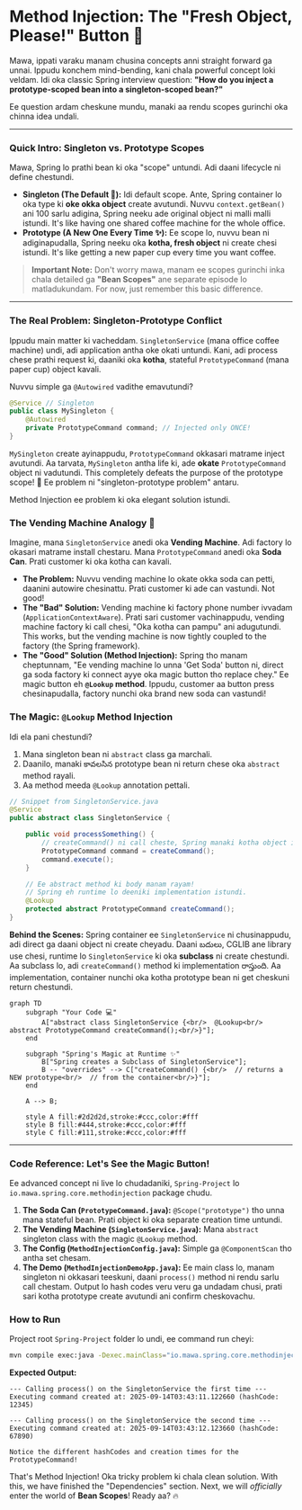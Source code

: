 # Method Injection: The "Fresh Object, Please!" Button 🔄

Mawa, ippati varaku manam chusina concepts anni straight forward ga unnai. Ippudu konchem mind-bending, kani chala powerful concept loki veldam. Idi oka classic Spring interview question: **"How do you inject a prototype-scoped bean into a singleton-scoped bean?"**

Ee question ardam cheskune mundu, manaki aa rendu scopes gurinchi oka chinna idea undali.

---
### Quick Intro: Singleton vs. Prototype Scopes

Mawa, Spring lo prathi bean ki oka "scope" untundi. Adi daani lifecycle ni define chestundi.

*   **Singleton (The Default 👑):** Idi default scope. Ante, Spring container lo oka type ki **oke okka object** create avutundi. Nuvvu `context.getBean()` ani 100 sarlu adigina, Spring neeku ade original object ni malli malli istundi. It's like having one shared coffee machine for the whole office.
*   **Prototype (A New One Every Time ✨):** Ee scope lo, nuvvu bean ni adiginapudalla, Spring neeku oka **kotha, fresh object** ni create chesi istundi. It's like getting a new paper cup every time you want coffee.

> **Important Note:** Don't worry mawa, manam ee scopes gurinchi inka chala detailed ga **"Bean Scopes"** ane separate episode lo matladukundam. For now, just remember this basic difference.

---

### The Real Problem: Singleton-Prototype Conflict
Ippudu main matter ki vacheddam. `SingletonService` (mana office coffee machine) undi, adi application antha oke okati untundi. Kani, adi process chese prathi request ki, daaniki oka **kotha**, stateful `PrototypeCommand` (mana paper cup) object kavali.

Nuvvu simple ga `@Autowired` vadithe emavutundi?
```java
@Service // Singleton
public class MySingleton {
    @Autowired
    private PrototypeCommand command; // Injected only ONCE!
}
```
`MySingleton` create ayinappudu, `PrototypeCommand` okkasari matrame inject avutundi. Aa tarvata, `MySingleton` antha life ki, ade **okate** `PrototypeCommand` object ni vadutundi. This completely defeats the purpose of the prototype scope! 🤯 Ee problem ni "singleton-prototype problem" antaru.

Method Injection ee problem ki oka elegant solution istundi.

### The Vending Machine Analogy 🥤

Imagine, mana `SingletonService` anedi oka **Vending Machine**. Adi factory lo okasari matrame install chestaru.
Mana `PrototypeCommand` anedi oka **Soda Can**. Prati customer ki oka kotha can kavali.

-   **The Problem:** Nuvvu vending machine lo okate okka soda can petti, daanini autowire chesinattu. Prati customer ki ade can vastundi. Not good!
-   **The "Bad" Solution:** Vending machine ki factory phone number ivvadam (`ApplicationContextAware`). Prati sari customer vachinappudu, vending machine factory ki call chesi, "Oka kotha can pampu" ani adugutundi. This works, but the vending machine is now tightly coupled to the factory (the Spring framework).
-   **The "Good" Solution (Method Injection):** Spring tho manam cheptunnam, "Ee vending machine lo unna 'Get Soda' button ni, direct ga soda factory ki connect ayye oka magic button tho replace chey." Ee magic button eh **`@Lookup` method**. Ippudu, customer aa button press chesinapudalla, factory nunchi oka brand new soda can vastundi!

### The Magic: `@Lookup` Method Injection

Idi ela pani chestundi?
1.  Mana singleton bean ni `abstract` class ga marchali.
2.  Daanilo, manaki కావలసిన prototype bean ni return chese oka `abstract` method rayali.
3.  Aa method meeda `@Lookup` annotation pettali.

```java
// Snippet from SingletonService.java
@Service
public abstract class SingletonService {

    public void processSomething() {
        // createCommand() ni call cheste, Spring manaki kotha object istundi
        PrototypeCommand command = createCommand();
        command.execute();
    }

    // Ee abstract method ki body manam rayam!
    // Spring eh runtime lo deeniki implementation istundi.
    @Lookup
    protected abstract PrototypeCommand createCommand();
}
```

**Behind the Scenes:**
Spring container ee `SingletonService` ni chusinappudu, adi direct ga daani object ni create cheyadu. Daani బదులు, CGLIB ane library use chesi, runtime lo `SingletonService` ki oka **subclass** ni create chestundi. Aa subclass lo, adi `createCommand()` method ki implementation రాస్తుంది. Aa implementation, container nunchi oka kotha prototype bean ni get cheskuni return chestundi.

```mermaid
graph TD
    subgraph "Your Code 💻"
        A["abstract class SingletonService {<br/>  @Lookup<br/>  abstract PrototypeCommand createCommand();<br/>}"];
    end

    subgraph "Spring's Magic at Runtime ✨"
        B["Spring creates a Subclass of SingletonService"];
        B -- "overrides" --> C["createCommand() {<br/>  // returns a NEW prototype<br/>  // from the container<br/>}"];
    end

    A --> B;

    style A fill:#2d2d2d,stroke:#ccc,color:#fff
    style B fill:#444,stroke:#ccc,color:#fff
    style C fill:#111,stroke:#ccc,color:#fff
```

---

### Code Reference: Let's See the Magic Button!
Ee advanced concept ni live lo chudadaniki, `Spring-Project` lo `io.mawa.spring.core.methodinjection` package chudu.

1.  **The Soda Can (`PrototypeCommand.java`):** `@Scope("prototype")` tho unna mana stateful bean. Prati object ki oka separate creation time untundi.
2.  **The Vending Machine (`SingletonService.java`):** Mana `abstract` singleton class with the magic `@Lookup` method.
3.  **The Config (`MethodInjectionConfig.java`):** Simple ga `@ComponentScan` tho antha set chesam.
4.  **The Demo (`MethodInjectionDemoApp.java`):** Ee main class lo, manam singleton ni okkasari teeskuni, daani `process()` method ni rendu sarlu call chestam. Output lo hash codes veru veru ga undadam chusi, prati sari kotha prototype create avutundi ani confirm cheskovachu.

### How to Run
Project root `Spring-Project` folder lo undi, ee command run cheyi:
```bash
mvn compile exec:java -Dexec.mainClass="io.mawa.spring.core.methodinjection.MethodInjectionDemoApp"
```
**Expected Output:**
```
--- Calling process() on the SingletonService the first time ---
Executing command created at: 2025-09-14T03:43:11.122660 (hashCode: 12345)

--- Calling process() on the SingletonService the second time ---
Executing command created at: 2025-09-14T03:43:12.123660 (hashCode: 67890)

Notice the different hashCodes and creation times for the PrototypeCommand!
```

That's Method Injection! Oka tricky problem ki chala clean solution. With this, we have finished the "Dependencies" section. Next, we will *officially* enter the world of **Bean Scopes**! Ready aa? 🔥
